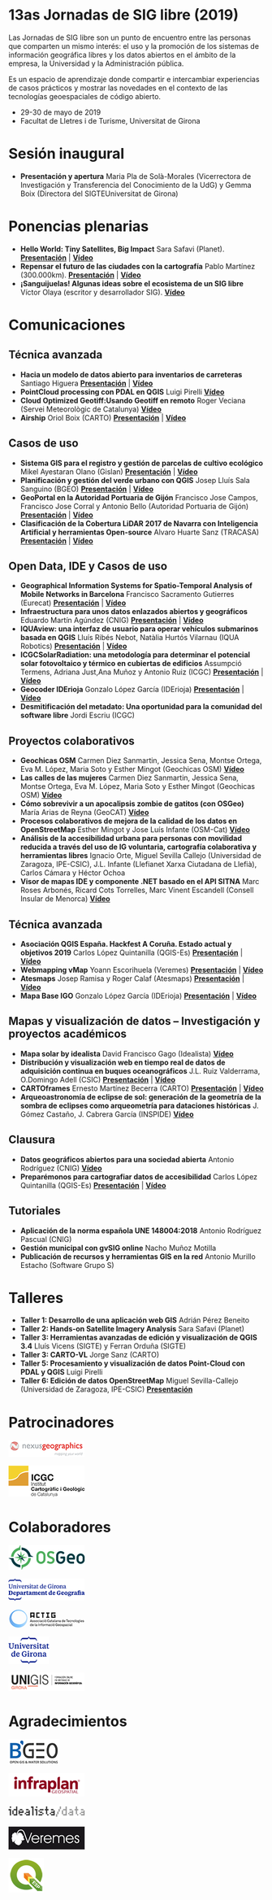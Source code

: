 # 13as Jornadas de SIG libre (2019)

Las Jornadas de SIG libre son un punto de encuentro entre las personas que comparten un mismo interés: el uso y la promoción de los sistemas de información geográfica libres y los datos abiertos en el ámbito de la empresa, la Universidad y la Administración pública.

Es un espacio de aprendizaje donde compartir e intercambiar experiencias de casos prácticos y mostrar las novedades en el contexto de las tecnologías geoespaciales de código abierto.

* 29-30 de mayo de 2019
* Facultat de Lletres i de Turisme, Universitat de Girona




Sesión inaugural
==================

* **Presentación y apertura** Maria Pla de Solà-Morales (Vicerrectora de Investigación y Transferencia del Conocimiento de la UdG) y Gemma Boix (Directora del SIGTEUniversitat de Girona)

Ponencias plenarias
====================

* **Hello World: Tiny Satellites, Big Impact** Sara Safavi (Planet). **[Presentación](https://dugi-doc.udg.edu/handle/10256/17267)** | **[Vídeo](http://diobma.udg.edu/handle/10256.1/5691)**
* **Repensar el futuro de las ciudades con la cartografía** Pablo Martínez (300.000km). **[Presentación](https://dugi-doc.udg.edu/handle/10256/17268)** | **[Vídeo](http://diobma.udg.edu/handle/10256.1/5692)**
* **¡Sanguijuelas! Algunas ideas sobre el ecosistema de un SIG libre** Víctor Olaya (escritor y desarrollador SIG).  **[Vídeo](http://diobma.udg.edu/handle/10256.1/5693)**

Comunicaciones
=================

Técnica avanzada
---------------------------

* **Hacia un modelo de datos abierto para inventarios de carreteras** Santiago Higuera **[Presentación](https://dugi-doc.udg.edu/handle/10256/17270)** | **[Vídeo](http://diobma.udg.edu/handle/10256.1/5717)**
* **PointCloud processing con PDAL en QGIS** Luigi Pirelli **[Vídeo](http://diobma.udg.edu/handle/10256.1/5718)**
* **Cloud Optimized Geotiff:Usando Geotiff en remoto** Roger Veciana (Servei Meteorològic de Catalunya) **[Vídeo](http://diobma.udg.edu/handle/10256.1/5719)**
* **Airship** Oriol Boix (CARTO) **[Presentación](https://dugi-doc.udg.edu/handle/10256/17271)** | **[Vídeo](http://diobma.udg.edu/handle/10256.1/5720)**

Casos de uso
---------------------------
* **Sistema GIS para el registro y gestión de parcelas de cultivo ecológico** Mikel Ayestaran Olano (Gislan) **[Presentación](https://dugi-doc.udg.edu/handle/10256/17283)** | **[Vídeo](http://diobma.udg.edu/handle/10256.1/5731)**
* **Planificación y gestión del verde urbano con QGIS** Josep Lluís Sala Sanguino (BGEO) **[Presentación](https://dugi-doc.udg.edu/handle/10256/17284)** | **[Vídeo](http://diobma.udg.edu/handle/10256.1/5732)**
* **GeoPortal en la Autoridad Portuaria de Gijón** Francisco Jose Campos, Francisco Jose Corral y Antonio Bello (Autoridad Portuaria de Gijón) **[Presentación](https://dugi-doc.udg.edu/handle/10256/17285)** | **[Vídeo](http://diobma.udg.edu/handle/10256.1/5733)**
* **Clasificación de la Cobertura LiDAR 2017 de Navarra con Inteligencia Artificial y herramientas Open-source** Alvaro Huarte Sanz (TRACASA) **[Presentación](https://dugi-doc.udg.edu/handle/10256/17286)** | **[Vídeo](http://diobma.udg.edu/handle/10256.1/5734)**

Open Data, IDE y Casos de uso
---------------------------
* **Geographical Information Systems for Spatio-Temporal Analysis of Mobile Networks in Barcelona** Francisco Sacramento Gutierres (Eurecat) **[Presentación](https://dugi-doc.udg.edu/handle/10256/17272)** | **[Vídeo](http://diobma.udg.edu/handle/10256.1/5721)**
* **Infraestructura para unos datos enlazados abiertos y geográficos** Eduardo Martín Agúndez (CNIG) **[Presentación](https://dugi-doc.udg.edu/handle/10256/17273)** | **[Vídeo](http://diobma.udg.edu/handle/10256.1/5722)**
* **IQUAview: una interfaz de usuario para operar vehículos submarinos basada en QGIS** Lluís Ribés Nebot, Natàlia Hurtós Vilarnau
(IQUA Robotics) **[Presentación](https://dugi-doc.udg.edu/handle/10256/17275)** | **[Vídeo](http://diobma.udg.edu/handle/10256.1/5723)**
* **ICGCSolarRadiation: una metodología para determinar el potencial solar fotovoltaico y térmico en cubiertas de edificios** Assumpció Termens, Adriana Just,Ana Muñoz y Antonio Ruiz (ICGC) **[Presentación](https://dugi-doc.udg.edu/handle/10256/17276)** | **[Vídeo](http://diobma.udg.edu/handle/10256.1/5724)**
* **Geocoder IDErioja** Gonzalo López García (IDErioja) **[Presentación](https://dugi-doc.udg.edu/handle/10256/17277)** | **[Vídeo](http://diobma.udg.edu/handle/10256.1/5725)**
* **Desmitificación del metadato: Una oportunidad para la comunidad del software libre** Jordi Escriu (ICGC)

Proyectos colaborativos
---------------------------
* **Geochicas OSM** Carmen Diez Sanmartin, Jessica Sena, Montse Ortega, Eva M. López, Maria Soto y Esther Mingot (Geochicas OSM) **[Vídeo](http://diobma.udg.edu/handle/10256.1/5735)**
* **Las calles de las mujeres** Carmen Diez Sanmartin, Jessica Sena, Montse Ortega, Eva M. López, Maria Soto y Esther Mingot (Geochicas OSM) **[Vídeo](http://diobma.udg.edu/handle/10256.1/5736)**
* **Cómo sobrevivir a un apocalipsis zombie de gatitos (con OSGeo)** María Arias de Reyna (GeoCAT) **[Vídeo](http://diobma.udg.edu/handle/10256.1/5737)**
* **Procesos colaborativos de mejora de la calidad de los datos en OpenStreetMap** Esther Mingot y Jose Luís Infante (OSM-Cat)  **[Vídeo](http://diobma.udg.edu/handle/10256.1/5738)**
* **Análisis de la accesibilidad urbana para personas con movilidad reducida a través del uso de IG voluntaria, cartografía colaborativa y herramientas libres** Ignacio Orte, Miguel Sevilla Callejo (Universidad de Zaragoza, IPE-CSIC), J.L. Infante (Llefianet Xarxa Ciutadana de Llefià), Carlos Cámara y Héctor Ochoa
* **Visor de mapas IDE y componente .NET basado en el API SITNA** Marc Roses Arbonés, Ricard Cots Torrelles, Marc Vinent Escandell (Consell Insular de Menorca) **[Vídeo](http://diobma.udg.edu/handle/10256.1/5740)**

Técnica avanzada
---------------------------
* **Asociación QGIS España. Hackfest A Coruña. Estado actual y objetivos 2019** Carlos López Quintanilla (QGIS-Es) **[Presentación](https://dugi-doc.udg.edu/handle/10256/17279)** | **[Vídeo]()**
* **Webmapping vMap** Yoann Escorihuela (Veremes) **[Presentación](https://dugi-doc.udg.edu/handle/10256/17280)** | **[Vídeo]()**
* **Atesmaps** Josep Ramisa y Roger Calaf (Atesmaps) **[Presentación](https://dugi-doc.udg.edu/handle/10256/17281)** | **[Vídeo]()**
* **Mapa Base IGO** Gonzalo López García (IDErioja) **[Presentación](https://dugi-doc.udg.edu/handle/10256/17282)** | **[Vídeo]()**


Mapas y visualización de datos – Investigación y proyectos académicos
------------------------------------------------------------------------------------------------------------
* **Mapa solar by idealista** David Francisco Gago (Idealista) **[Vídeo](http://diobma.udg.edu/handle/10256.1/5741)**
* **Distribución y visualización web en tiempo real de datos de adquisición continua en buques oceanográficos** J.L. Ruiz Valderrama, O.Domingo Adell (CSIC) **[Presentación](https://dugi-doc.udg.edu/handle/10256/17290)** | **[Vídeo](http://diobma.udg.edu/handle/10256.1/5742)**
* **CARTOframes** Ernesto Martínez Becerra (CARTO) **[Presentación](https://dugi-doc.udg.edu/handle/10256/17287)** | **[Vídeo](http://diobma.udg.edu/handle/10256.1/5743)**
* **Arqueoastronomía de eclipse de sol: generación de la geometría de la sombra de eclipses como arqueometría para dataciones históricas** J. Gómez Castaño, J. Cabrera García (INSPIDE) **[Vídeo](http://diobma.udg.edu/handle/10256.1/5744)**


Clausura
---------------------------
* **Datos geográficos abiertos para una sociedad abierta** Antonio Rodríguez (CNIG) **[Vídeo](http://diobma.udg.edu/handle/10256.1/5745)**
* **Preparémonos para cartografiar datos de accesibilidad** Carlos López Quintanilla (QGIS-Es) **[Presentación](https://dugi-doc.udg.edu/handle/10256/17296)** | **[Vídeo](http://diobma.udg.edu/handle/10256.1/5746)**

Tutoriales
---------------------------
* **Aplicación de la norma española UNE 148004:2018** Antonio Rodríguez Pascual (CNIG)
* **Gestión municipal con gvSIG online** Nacho Muñoz Motilla
* **Publicación de recursos y herramientas GIS en la red** Antonio Murillo Estacho (Software Grupo S)

Talleres
========

* **Taller 1: Desarrollo de una aplicación web GIS** Adrián Pérez Beneito
* **Taller 2: Hands-on Satellite Imagery Analysis** Sara Safavi (Planet)
* **Taller 3: Herramientas avanzadas de edición y visualización de QGIS 3.4** Lluís Vicens (SIGTE) y Ferran Orduña (SIGTE)
* **Taller 3: CARTO-VL** Jorge Sanz (CARTO)
* **Taller 5: Procesamiento y visualización de datos Point-Cloud con PDAL y QGIS** Luigi Pirelli
* **Taller 6: Edición de datos OpenStreetMap** Miguel Sevilla-Callejo (Universidad de Zaragoza, IPE-CSIC) **[Presentación](https://dugi-doc.udg.edu/handle/10256/17298)**

Patrocinadores
==============

![Nexus](img/nexus.png)

![ICGC](img/ICGC.png)


Colaboradores
==============
![OSGEO](img/osgeo.png)

![Departament de Geografia, UdG](img/geografia.png)

![ACTIG](img/actig.JPG)

![UdG](img/UdG.png)

![UNIGIS](img/Unigis.png)


Agradecimientos
==============

![BGEO](img/bgeo.png)

![Infraplan](img/Infraplan.png)

![Idealista/data](img/idealista.png)

![Veremes](img/veremes.png)

![QGIS](img/qgis.png)
